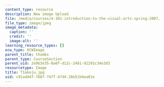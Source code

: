 ```yaml
---
content_type: resource
description: New image Upload
file: /media/courses/4-301-introduction-to-the-visual-arts-spring-2007/c91ad44f760f747f47d428e51b4ea81e_T1akeju.jpg
file_type: image/jpeg
image_metadata:
  caption: ''
  credit: ''
  image-alt: ''
learning_resource_types: []
ocw_type: OCWImage
parent_title: thumbs
parent_type: CourseSection
parent_uid: 2e9b3e35-8a0f-d12c-2481-92291c34e3d3
resourcetype: Image
title: T1akeju.jpg
uid: c91ad44f-760f-747f-47d4-28e51b4ea81e
---
```

